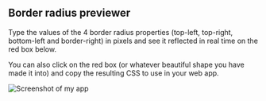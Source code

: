 ## Border radius previewer

Type the values of the 4 border radius properties (top-left, top-right, bottom-left and border-right) in pixels and see it reflected in real time on the red box below.

You can also click on the red box (or whatever beautiful shape you have made it into) and copy the resulting CSS to use in your web app.

<img src="https://anshita00.github.io/BorderRadiusPreview/public/screenshot.png"
     alt="Screenshot of my app" />

